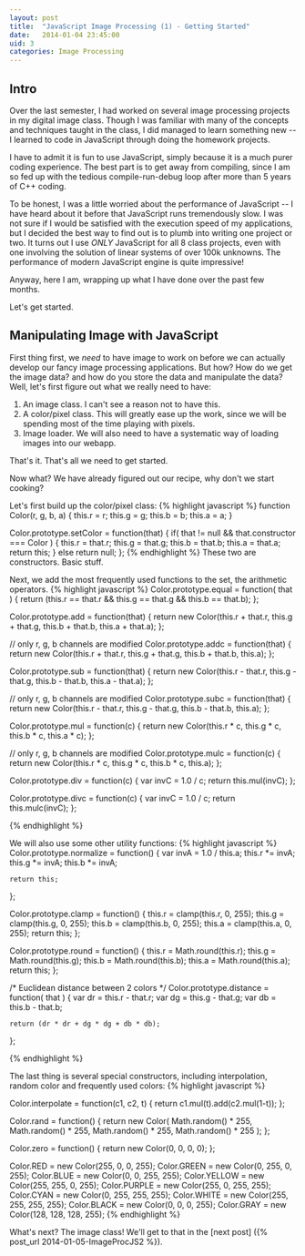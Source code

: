 ```yaml
---
layout: post
title:  "JavaScript Image Processing (1) - Getting Started"
date:   2014-01-04 23:45:00
uid: 3
categories: Image Processing
---
```


Intro
-----
Over the last semester, I had worked on several image processing projects in my digital image class. Though I was familiar with many of the concepts and techniques taught in the class, I did managed to learn something new -- I learned to code in JavaScript through doing the homework projects. 

I have to admit it is fun to use JavaScript, simply because it is a much purer coding experience. The best part is to get away from compiling, since I am so fed up with the tedious compile-run-debug loop after more than 5 years of C++ coding.

To be honest, I was a little worried about the performance of JavaScript -- I have heard about it before that JavaScript runs tremendously slow. I was not sure if I would be satisfied with the execution speed of my applications, but I decided the best way to find out is to plumb into writing one project or two. It turns out I use *ONLY* JavaScript for all 8 class projects, even with one involving the solution of linear systems of over 100k unknowns. The performance of modern JavaScript engine is quite impressive!

Anyway, here I am, wrapping up what I have done over the past few months. 

Let's get started.

Manipulating Image with JavaScript
-----
First thing first, we *need* to have image to work on before we can actually develop our fancy image processing applications. But how? How do we get the image data? and how do you store the data and manipulate the data? Well, let's first figure out what we really need to have:

1. An image class. I can't see a reason not to have this.
2. A color/pixel class. This will greatly ease up the work, since we will be spending most of the time playing with pixels.
3. Image loader. We will also need to have a systematic way of loading images into our webapp.

That's it. That's all we need to get started.

Now what? We have already figured out our recipe, why don't we start cooking?

Let's first build up the color/pixel class:
{% highlight javascript %}
function Color(r, g, b, a)
{
    this.r = r; this.g = g; this.b = b; this.a = a;
}

Color.prototype.setColor = function(that)
{
    if( that != null && that.constructor === Color )
    {
        this.r = that.r; this.g = that.g; this.b = that.b; this.a = that.a;
        return this;
    }
    else
        return null;
};
{% endhighlight %}
These two are constructors. Basic stuff.

Next, we add the most frequently used functions to the set, the arithmetic operators.
{% highlight javascript %}
Color.prototype.equal = function( that ) {
    return (this.r == that.r && this.g == that.g && this.b == that.b);
};

Color.prototype.add = function(that) {
    return new Color(this.r + that.r, this.g + that.g, this.b + that.b, this.a + that.a);
};

// only r, g, b channels are modified
Color.prototype.addc = function(that) {
    return new Color(this.r + that.r, this.g + that.g, this.b + that.b, this.a);
};

Color.prototype.sub = function(that) {
    return new Color(this.r - that.r, this.g - that.g, this.b - that.b, this.a - that.a);
};

// only r, g, b channels are modified
Color.prototype.subc = function(that) {
    return new Color(this.r - that.r, this.g - that.g, this.b - that.b, this.a);
};

Color.prototype.mul = function(c)
{
    return new Color(this.r * c, this.g * c, this.b * c, this.a * c);
};

// only r, g, b channels are modified
Color.prototype.mulc = function(c) {
    return new Color(this.r * c, this.g * c, this.b * c, this.a);
};

Color.prototype.div = function(c) {
    var invC = 1.0 / c;
    return this.mul(invC);
};

Color.prototype.divc = function(c) {
    var invC = 1.0 / c;
    return this.mulc(invC);
};

{% endhighlight %}

We will also use some other utility functions:
{% highlight javascript %}
Color.prototype.normalize = function() {
    var invA = 1.0 / this.a;
    this.r *= invA;
    this.g *= invA;
    this.b *= invA;

    return this;
};

Color.prototype.clamp = function() {
    this.r = clamp(this.r, 0, 255);
    this.g = clamp(this.g, 0, 255);
    this.b = clamp(this.b, 0, 255);
    this.a = clamp(this.a, 0, 255);
    return this;
};

Color.prototype.round = function() {
    this.r = Math.round(this.r);
    this.g = Math.round(this.g);
    this.b = Math.round(this.b);
    this.a = Math.round(this.a);
    return this;
};

/* Euclidean distance between 2 colors */
Color.prototype.distance = function( that ) {
    var dr = this.r - that.r;
    var dg = this.g - that.g;
    var db = this.b - that.b;

    return (dr * dr + dg * dg + db * db);
};

{% endhighlight %}

The last thing is several special constructors, including interpolation, random color and frequently used colors:
{% highlight javascript %}

Color.interpolate = function(c1, c2, t)
{
    return c1.mul(t).add(c2.mul(1-t));
};

Color.rand = function() {
    return new Color(
        Math.random() * 255,
        Math.random() * 255,
        Math.random() * 255,
        Math.random() * 255
    );
};

Color.zero = function() {
    return new Color(0, 0, 0, 0);
};

Color.RED = new Color(255, 0, 0, 255);
Color.GREEN = new Color(0, 255, 0, 255);
Color.BLUE = new Color(0, 0, 255, 255);
Color.YELLOW = new Color(255, 255, 0, 255);
Color.PURPLE = new Color(255, 0, 255, 255);
Color.CYAN = new Color(0, 255, 255, 255);
Color.WHITE = new Color(255, 255, 255, 255);
Color.BLACK = new Color(0, 0, 0, 255);
Color.GRAY = new Color(128, 128, 128, 255);
{% endhighlight %}

What's next? The image class! We'll get to that in the [next post]
({% post_url 2014-01-05-ImageProcJS2 %}).

